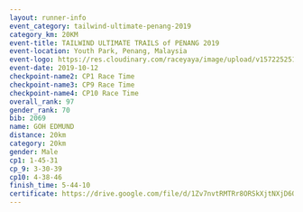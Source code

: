 ```yaml
---
layout: runner-info 
event_category: tailwind-ultimate-penang-2019 
category_km: 20KM 
event-title: TAILWIND ULTIMATE TRAILS of PENANG 2019 
event-location: Youth Park, Penang, Malaysia 
event-logo: https://res.cloudinary.com/raceyaya/image/upload/v1572252513/logo/utop-2019_h9tzys.jpg 
event-date: 2019-10-12 
checkpoint-name2: CP1 Race Time 
checkpoint-name3: CP9 Race Time 
checkpoint-name4: CP10 Race Time 
overall_rank: 97
gender_rank: 70
bib: 2069
name: GOH EDMUND
distance: 20km
category: 20km
gender: Male
cp1: 1-45-31
cp_9: 3-30-39
cp10: 4-38-46
finish_time: 5-44-10
certificate: https://drive.google.com/file/d/1Zv7nvtRMTRr8ORSkXjtNXjD6QCq0xX7R/view?usp=sharing
---
```

